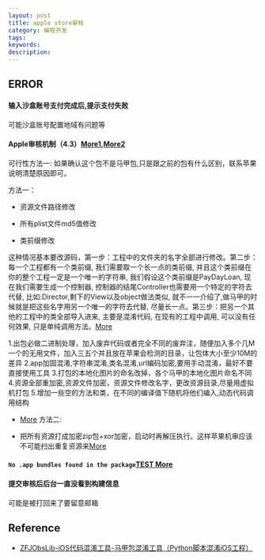 ```yaml
---
layout: post
title: apple store审核
category: 编程开发
tags: 
keywords: 
description: 
---
```



## ERROR

#### 输入沙盒账号支付完成后,提示支付失败

可能沙盒账号配置地域有问题等

#### Apple审核机制（4.3）[More1](https://www.csdn.net/gather_2f/MtjaIg2sNTU1OC1ibG9n.html),[More2](https://blog.csdn.net/lyzz0612/article/details/80390362)

可行性方法一:
如果确认这个包不是马甲包,只是跟之前的包有什么区别，联系苹果说明清楚原因即可。

方法一：
* 资源文件路径修改

* 所有plist文件md5值修改
* 类前缀修改

这种情况基本要改源码，第一步：工程中的文件夹的名字全部进行修改。第二步：每一个工程都有一个类前缀, 我们需要取一个长一点的类前缀, 并且这个类前缀在你的整个工程一定是一个唯一的字符串, 我们假设这个类前缀是PayDayLoan, 现在我们需要生成一个控制器, 控制器的结尾Controller也需要用一个特定的字符去代替, 比如:Director,剩下的View以及object做法类似, 就不一一介绍了,做马甲的时候就是把这些名字用另一个唯一的字符去代替, 尽量长一点。第三步：把另一个其他的工程中的类全部导入进来, 主要是混淆代码, 在现有的工程中调用, 可以没有任何效果, 只是单纯调用方法。[More](https://www.jianshu.com/p/29507a331ff2)

1.出包必做二进制处理，加入废弃代码或者完全不同的废弃注，随便加入多个几M一个的无用文件，加入三五个并且放在苹果会检测的目录，让包体大小至少10M的差异
2.app加固混淆,字符串混淆,类名混淆,url编码加密,要用手动混淆，最好不要直接使用工具
3.打包的本地化图片的命名改掉，各个马甲的本地化图片命名不同
4.资源全部重加密,资源文件加密，资源文件修改名字，更改资源目录,尽量用虚拟机打包
5.增加一些空的方法和类，在不同的编译值下随机将他们编入,动态代码调用结构

* [More]()
方法二:

* 把所有资源打成加密zip包+xor加密，启动时再解压执行。这样苹果机审应该不可能扫出重复资源来[More](https://github.com/lyzz0612/iosMixTools)

#### `No .app bundles found in the package`[TEST More](https://www.shuzhiduo.com/A/MAzAnX4MJ9/)

#### 提交审核后后台一直没看到构建信息

可能是被打回来了要留意邮箱

## Reference

* [ZFJObsLib-iOS代码混淆工具-马甲包混淆工具（Python脚本混淆iOS工程）](https://zfj1128.blog.csdn.net/article/details/95482006)